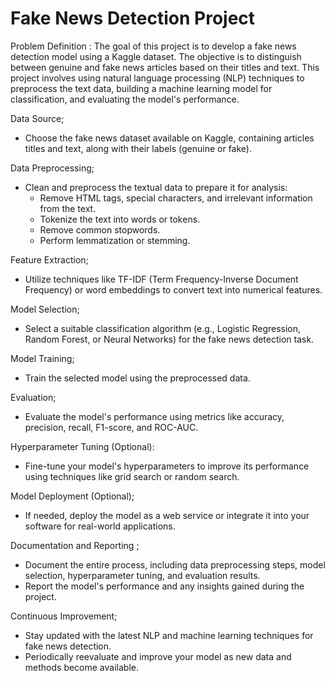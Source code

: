 # Fake News Detection Project

Problem Definition :
The goal of this project is to develop a fake news detection model using a Kaggle dataset. The objective is to distinguish between genuine and fake news articles based on their titles and text. This project involves using natural language processing (NLP) techniques to preprocess the text data, building a machine learning model for classification, and evaluating the model's performance.

Data Source;
- Choose the fake news dataset available on Kaggle, containing articles titles and text, along with their labels (genuine or fake).

 Data Preprocessing;
- Clean and preprocess the textual data to prepare it for analysis:
  - Remove HTML tags, special characters, and irrelevant information from the text.
  - Tokenize the text into words or tokens.
  - Remove common stopwords.
  - Perform lemmatization or stemming.

 Feature Extraction;
- Utilize techniques like TF-IDF (Term Frequency-Inverse Document Frequency) or word embeddings to convert text into numerical features.

Model Selection;
- Select a suitable classification algorithm (e.g., Logistic Regression, Random Forest, or Neural Networks) for the fake news detection task.

Model Training;
- Train the selected model using the preprocessed data.

 Evaluation;
- Evaluate the model's performance using metrics like accuracy, precision, recall, F1-score, and ROC-AUC.

 Hyperparameter Tuning (Optional):
- Fine-tune your model's hyperparameters to improve its performance using techniques like grid search or random search.

 Model Deployment (Optional);
- If needed, deploy the model as a web service or integrate it into your software for real-world applications.

Documentation and Reporting ;
- Document the entire process, including data preprocessing steps, model selection, hyperparameter tuning, and evaluation results.
- Report the model's performance and any insights gained during the project.

Continuous Improvement;
- Stay updated with the latest NLP and machine learning techniques for fake news detection.
- Periodically reevaluate and improve your model as new data and methods become available.
